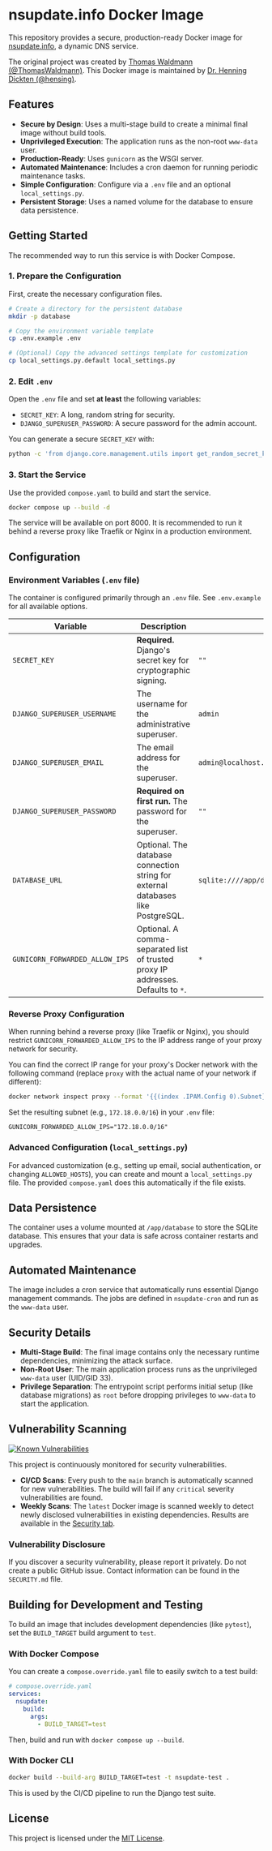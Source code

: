 # nsupdate.info Docker Image

This repository provides a secure, production-ready Docker image for [nsupdate.info](https://github.com/nsupdate-info/nsupdate.info), a dynamic DNS service.

The original project was created by [Thomas Waldmann (@ThomasWaldmann)](https://github.com/ThomasWaldmann).
This Docker image is maintained by [Dr. Henning Dickten (@hensing)](https://github.com/hensing).

## Features

-   **Secure by Design**: Uses a multi-stage build to create a minimal final image without build tools.
-   **Unprivileged Execution**: The application runs as the non-root `www-data` user.
-   **Production-Ready**: Uses `gunicorn` as the WSGI server.
-   **Automated Maintenance**: Includes a cron daemon for running periodic maintenance tasks.
-   **Simple Configuration**: Configure via a `.env` file and an optional `local_settings.py`.
-   **Persistent Storage**: Uses a named volume for the database to ensure data persistence.

## Getting Started

The recommended way to run this service is with Docker Compose.

### 1. Prepare the Configuration

First, create the necessary configuration files.

```bash
# Create a directory for the persistent database
mkdir -p database

# Copy the environment variable template
cp .env.example .env

# (Optional) Copy the advanced settings template for customization
cp local_settings.py.default local_settings.py
```

### 2. Edit `.env`

Open the `.env` file and set **at least** the following variables:

-   `SECRET_KEY`: A long, random string for security.
-   `DJANGO_SUPERUSER_PASSWORD`: A secure password for the admin account.

You can generate a secure `SECRET_KEY` with:
```bash
python -c 'from django.core.management.utils import get_random_secret_key; print(get_random_secret_key())'
```

### 3. Start the Service

Use the provided `compose.yaml` to build and start the service.

```bash
docker compose up --build -d
```

The service will be available on port 8000. It is recommended to run it behind a reverse proxy like Traefik or Nginx in a production environment.

## Configuration

### Environment Variables (`.env` file)

The container is configured primarily through an `.env` file. See `.env.example` for all available options.

| Variable                    | Description                                                                                              | Default                                    |
| --------------------------- | -------------------------------------------------------------------------------------------------------- | ------------------------------------------ |
| `SECRET_KEY`                | **Required.** Django's secret key for cryptographic signing.                                             | `""`                                       |
| `DJANGO_SUPERUSER_USERNAME` | The username for the administrative superuser.                                                           | `admin`                                    |
| `DJANGO_SUPERUSER_EMAIL`    | The email address for the superuser.                                                                     | `admin@localhost.localdomain`              |
| `DJANGO_SUPERUSER_PASSWORD` | **Required on first run.** The password for the superuser.                                               | `""`                                       |
| `DATABASE_URL`              | Optional. The database connection string for external databases like PostgreSQL.                         | `sqlite:////app/database/nsupdate.sqlite`  |
| `GUNICORN_FORWARDED_ALLOW_IPS` | Optional. A comma-separated list of trusted proxy IP addresses. Defaults to `*`.                         | `*`                                        |

### Reverse Proxy Configuration

When running behind a reverse proxy (like Traefik or Nginx), you should restrict `GUNICORN_FORWARDED_ALLOW_IPS` to the IP address range of your proxy network for security.

You can find the correct IP range for your proxy's Docker network with the following command (replace `proxy` with the actual name of your network if different):

```bash
docker network inspect proxy --format '{{(index .IPAM.Config 0).Subnet}}'
```

Set the resulting subnet (e.g., `172.18.0.0/16`) in your `.env` file:

```env
GUNICORN_FORWARDED_ALLOW_IPS="172.18.0.0/16"
```

### Advanced Configuration (`local_settings.py`)

For advanced customization (e.g., setting up email, social authentication, or changing `ALLOWED_HOSTS`), you can create and mount a `local_settings.py` file. The provided `compose.yaml` does this automatically if the file exists.

## Data Persistence

The container uses a volume mounted at `/app/database` to store the SQLite database. This ensures that your data is safe across container restarts and upgrades.

## Automated Maintenance

The image includes a cron service that automatically runs essential Django management commands. The jobs are defined in `nsupdate-cron` and run as the `www-data` user.

## Security Details

-   **Multi-Stage Build**: The final image contains only the necessary runtime dependencies, minimizing the attack surface.
-   **Non-Root User**: The main application process runs as the unprivileged `www-data` user (UID/GID 33).
-   **Privilege Separation**: The entrypoint script performs initial setup (like database migrations) as `root` before dropping privileges to `www-data` to start the application.

## Vulnerability Scanning

[![Known Vulnerabilities](https://snyk.io/test/github/hensing/nsupdate-docker/badge.svg)](https://snyk.io/test/github/hensing/nsupdate-docker)

This project is continuously monitored for security vulnerabilities.

-   **CI/CD Scans**: Every push to the `main` branch is automatically scanned for new vulnerabilities. The build will fail if any `critical` severity vulnerabilities are found.
-   **Weekly Scans**: The `latest` Docker image is scanned weekly to detect newly disclosed vulnerabilities in existing dependencies. Results are available in the [Security tab](https://github.com/hensing/nsupdate-docker/security/code-scanning).

### Vulnerability Disclosure

If you discover a security vulnerability, please report it privately. Do not create a public GitHub issue. Contact information can be found in the `SECURITY.md` file.

## Building for Development and Testing

To build an image that includes development dependencies (like `pytest`), set the `BUILD_TARGET` build argument to `test`.

### With Docker Compose

You can create a `compose.override.yaml` file to easily switch to a test build:

```yaml
# compose.override.yaml
services:
  nsupdate:
    build:
      args:
        - BUILD_TARGET=test
```

Then, build and run with `docker compose up --build`.

### With Docker CLI

```bash
docker build --build-arg BUILD_TARGET=test -t nsupdate-test .
```

This is used by the CI/CD pipeline to run the Django test suite.

## License

This project is licensed under the [MIT License](LICENSE).
